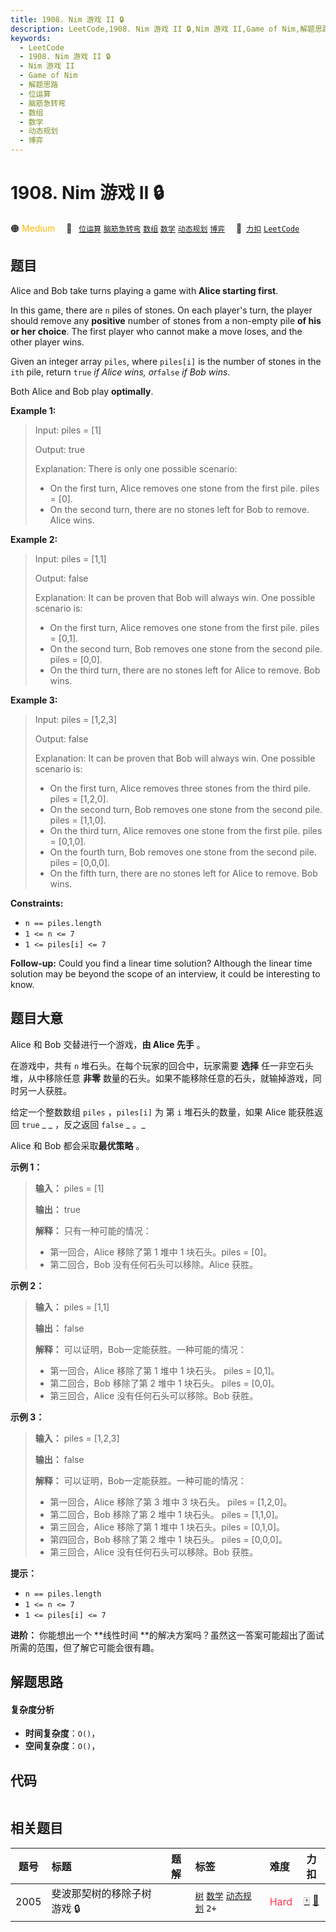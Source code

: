 ```yaml
---
title: 1908. Nim 游戏 II 🔒
description: LeetCode,1908. Nim 游戏 II 🔒,Nim 游戏 II,Game of Nim,解题思路,位运算,脑筋急转弯,数组,数学,动态规划,博弈
keywords:
  - LeetCode
  - 1908. Nim 游戏 II 🔒
  - Nim 游戏 II
  - Game of Nim
  - 解题思路
  - 位运算
  - 脑筋急转弯
  - 数组
  - 数学
  - 动态规划
  - 博弈
---
```


# 1908. Nim 游戏 II 🔒

🟠 <font color=#ffb800>Medium</font>&emsp; 🔖&ensp; [`位运算`](/tag/bit-manipulation.md) [`脑筋急转弯`](/tag/brainteaser.md) [`数组`](/tag/array.md) [`数学`](/tag/math.md) [`动态规划`](/tag/dynamic-programming.md) [`博弈`](/tag/game-theory.md)&emsp; 🔗&ensp;[`力扣`](https://leetcode.cn/problems/game-of-nim) [`LeetCode`](https://leetcode.com/problems/game-of-nim)

## 题目

Alice and Bob take turns playing a game with **Alice starting first**.

In this game, there are `n` piles of stones. On each player's turn, the player
should remove any **positive** number of stones from a non-empty pile **of his
or her choice**. The first player who cannot make a move loses, and the other
player wins.

Given an integer array `piles`, where `piles[i]` is the number of stones in
the `ith` pile, return `true` _if Alice wins, or_`false` _if Bob wins_.

Both Alice and Bob play **optimally**.



**Example 1:**

> Input: piles = [1]
> 
> Output: true
> 
> Explanation: There is only one possible scenario:
> - On the first turn, Alice removes one stone from the first pile. piles = [0].
> - On the second turn, there are no stones left for Bob to remove. Alice wins.

**Example 2:**

> Input: piles = [1,1]
> 
> Output: false
> 
> Explanation: It can be proven that Bob will always win. One possible scenario is:
> - On the first turn, Alice removes one stone from the first pile. piles = [0,1].
> - On the second turn, Bob removes one stone from the second pile. piles = [0,0].
> - On the third turn, there are no stones left for Alice to remove. Bob wins.

**Example 3:**

> Input: piles = [1,2,3]
> 
> Output: false
> 
> Explanation: It can be proven that Bob will always win. One possible scenario is:
> - On the first turn, Alice removes three stones from the third pile. piles = [1,2,0].
> - On the second turn, Bob removes one stone from the second pile. piles = [1,1,0].
> - On the third turn, Alice removes one stone from the first pile. piles = [0,1,0].
> - On the fourth turn, Bob removes one stone from the second pile. piles = [0,0,0].
> - On the fifth turn, there are no stones left for Alice to remove. Bob wins.



**Constraints:**

  * `n == piles.length`
  * `1 <= n <= 7`
  * `1 <= piles[i] <= 7`



**Follow-up:** Could you find a linear time solution? Although the linear time
solution may be beyond the scope of an interview, it could be interesting to
know.


## 题目大意

Alice 和 Bob 交替进行一个游戏，**由 Alice 先手** 。

在游戏中，共有 `n` 堆石头。在每个玩家的回合中，玩家需要 **选择** 任一非空石头堆，从中移除任意 **非零**
数量的石头。如果不能移除任意的石头，就输掉游戏，同时另一人获胜。

给定一个整数数组 `piles` ，`piles[i]` 为 第 `i` 堆石头的数量，如果 Alice 能获胜返回 `true` _ _ ，反之返回
`false` _  。_

Alice 和 Bob 都会采取**最优策略** 。



**示例 1：**

> 
> 
> 
> 
> 
> **输入：** piles = [1]
> 
> **输出：** true
> 
> **解释：** 只有一种可能的情况：
> - 第一回合，Alice 移除了第 1 堆中 1 块石头。piles = [0]。
> - 第二回合，Bob 没有任何石头可以移除。Alice 获胜。
> 
> 

**示例  2：**

> 
> 
> 
> 
> 
> **输入：** piles = [1,1]
> 
> **输出：** false
> 
> **解释：** 可以证明，Bob一定能获胜。一种可能的情况：
> - 第一回合，Alice 移除了第 1 堆中 1 块石头。 piles = [0,1]。
> - 第二回合，Bob 移除了第 2 堆中 1 块石头。 piles = [0,0]。
> - 第三回合，Alice 没有任何石头可以移除。Bob 获胜。
> 
> 

**示例 3：**

> 
> 
> 
> 
> 
> **输入：** piles = [1,2,3]
> 
> **输出：** false
> 
> **解释：** 可以证明，Bob一定能获胜。一种可能的情况：
> - 第一回合，Alice 移除了第 3 堆中 3 块石头。 piles = [1,2,0]。
> - 第二回合，Bob 移除了第 2 堆中 1 块石头。 piles = [1,1,0]。
> - 第三回合，Alice 移除了第 1 堆中 1 块石头。piles = [0,1,0]。
> - 第四回合，Bob 移除了第 2 堆中 1 块石头。 piles = [0,0,0]。
> - 第三回合，Alice 没有任何石头可以移除。Bob 获胜。



**提示：**

  * `n == piles.length`
  * `1 <= n <= 7`
  * `1 <= piles[i] <= 7`



**进阶：** 你能想出一个 **线性时间  **的解决方案吗？虽然这一答案可能超出了面试所需的范围，但了解它可能会很有趣。


## 解题思路

#### 复杂度分析

- **时间复杂度**：`O()`，
- **空间复杂度**：`O()`，

## 代码

```javascript

```

## 相关题目

<!-- prettier-ignore -->
| 题号 | 标题 | 题解 | 标签 | 难度 | 力扣 |
| :------: | :------ | :------: | :------ | :------ | :------: |
| 2005 | 斐波那契树的移除子树游戏 🔒 |  |  [`树`](/tag/tree.md) [`数学`](/tag/math.md) [`动态规划`](/tag/dynamic-programming.md) `2+` | <font color=#ff334b>Hard</font> | [🀄️](https://leetcode.cn/problems/subtree-removal-game-with-fibonacci-tree) [🔗](https://leetcode.com/problems/subtree-removal-game-with-fibonacci-tree) |
